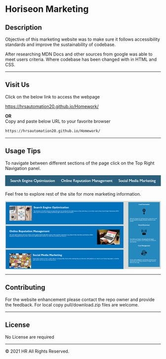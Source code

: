 # Horiseon Marketing

## Description

Objective of this marketing website was to make sure it follows accessibility standards and improve the sustainability of codebase.

After researching MDN Docs and other sources from google was able to meet users criteria. Where codebase has been changed with in HTML and CSS. 

---

## Visit Us

Click on the below link to access the webpage

https://hrsautomation20.github.io/Homework/

<b>OR</b><br> Copy and paste below URL to your favorite browser

```html
https://hrsautomation20.github.io/Homework/
```
---

## Usage Tips

To navigate between different sections of the page click on the Top Right Navigation panel.

![nav-menu](./assets/images/Navigation.PNG "Navigational Menu")

Feel free to explore rest of the site for more marketing information.

![nav-menu](./assets/images/Websection.PNG "Body")

---

## Contributing
For the website enhancement please contact the repo owner and provide the feedback. For local copy pull/download.zip files are welcome.

---


## License
No License are required

---
© 2021 HR All Rights Reserved.
